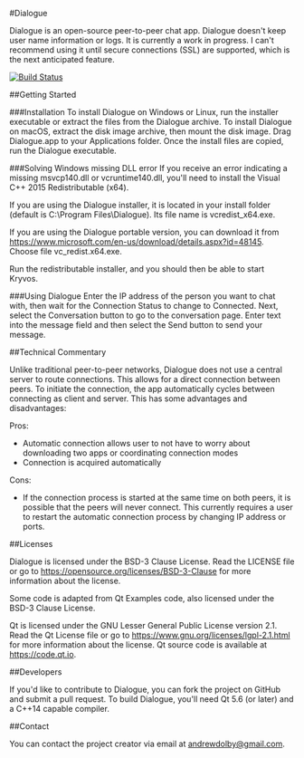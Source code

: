 #Dialogue

Dialogue is an open-source peer-to-peer chat app. Dialogue doesn't keep user name information or logs. It is currently a work in progress. I can't recommend using it until secure connections (SSL) are supported, which is the next anticipated feature.

[![Build Status](https://travis-ci.org/adolby/Dialogue.svg?branch=master)](https://travis-ci.org/adolby/Dialogue)

##Getting Started

###Installation
To install Dialogue on Windows or Linux, run the installer executable or extract the files from the Dialogue archive. To install Dialogue on macOS, extract the disk image archive, then mount the disk image. Drag Dialogue.app to your Applications folder. Once the install files are copied, run the Dialogue executable.

###Solving Windows missing DLL error
If you receive an error indicating a missing msvcp140.dll or vcruntime140.dll, you'll need to install the Visual C++ 2015 Redistributable (x64).

If you are using the Dialogue installer, it is located in your install folder (default is C:\Program Files\Dialogue\). Its file name is vcredist_x64.exe.

If you are using the Dialogue portable version, you can download it from https://www.microsoft.com/en-us/download/details.aspx?id=48145. Choose file vc_redist.x64.exe.

Run the redistributable installer, and you should then be able to start Kryvos.

###Using Dialogue
Enter the IP address of the person you want to chat with, then wait for the Connection Status to change to Connected. Next, select the Conversation button to go to the conversation page. Enter text into the message field and then select the Send button to send your message.

##Technical Commentary

Unlike traditional peer-to-peer networks, Dialogue does not use a central server to route connections. This allows for a direct connection between peers. To initiate the connection, the app automatically cycles between connecting as client and server. This has some advantages and disadvantages:

Pros:
- Automatic connection allows user to not have to worry about downloading two apps or coordinating connection modes
- Connection is acquired automatically

Cons:
- If the connection process is started at the same time on both peers, it is possible that the peers will never connect. This currently requires a user to restart the automatic connection process by changing IP address or ports.

##Licenses

Dialogue is licensed under the BSD-3 Clause License. Read the LICENSE file or go to https://opensource.org/licenses/BSD-3-Clause for more information about the license.

Some code is adapted from Qt Examples code, also licensed under the BSD-3 Clause License.

Qt is licensed under the GNU Lesser General Public License version 2.1. Read the Qt License file or go to https://www.gnu.org/licenses/lgpl-2.1.html for more information about the license.
Qt source code is available at https://code.qt.io.

##Developers

If you'd like to contribute to Dialogue, you can fork the project on GitHub and submit a pull request. To build Dialogue, you'll need Qt 5.6 (or later) and a C++14 capable compiler.

##Contact

You can contact the project creator via email at andrewdolby@gmail.com.
